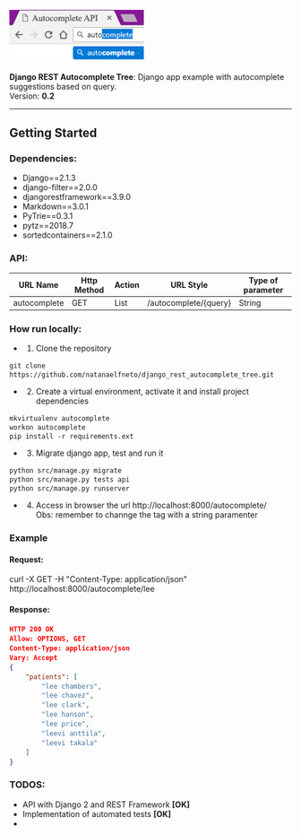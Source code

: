 <p>
  <a href="#">
    <img 
      alt="autocomplete" 
      src="https://raw.githubusercontent.com/natanaelfneto/django_rest_autocomplete_tree/master/assets/autocomplete.png"
      width="240"/>
  </a>
</p>

**Django REST Autocomplete Tree**: Django app example with autocomplete suggestions based on query.\
Version: **0.2**
***

## Getting Started
### Dependencies:
- Django==2.1.3
- django-filter==2.0.0
- djangorestframework==3.9.0
- Markdown==3.0.1
- PyTrie==0.3.1
- pytz==2018.7
- sortedcontainers==2.1.0

### API:

| URL Name      | Http Method   | Action    | URL Style             | Type of parameter |
| ---           | ---           | ---       | ---                   | ---               |
| autocomplete  | GET           | List      | /autocomplete/{query} | String            |

### How run locally:
- 1. Clone the repository
```shell
git clone https://github.com/natanaelfneto/django_rest_autocomplete_tree.git
```
- 2. Create a virtual environment, activate it and install project dependencies
```shell
mkvirtualenv autocomplete
workon autocomplete
pip install -r requirements.ext
```
- 3. Migrate django app, test and run it
```shell
python src/manage.py migrate
python src/manage.py tests api
python src/manage.py runserver
```
- 4. Access in browser the url http://localhost:8000/autocomplete/<query>\
Obs: remember to channge the <query> tag with a string paramenter

### Example

#### Request:
curl -X GET -H "Content-Type: application/json" http://localhost:8000/autocomplete/lee

#### Response:
```json
HTTP 200 OK
Allow: OPTIONS, GET
Content-Type: application/json
Vary: Accept
{
    "patients": [
        "lee chambers",
        "lee chavez",
        "lee clark",
        "lee hanson",
        "lee price",
        "leevi anttila",
        "leevi takala"
    ]
}
```

### TODOS:
- API with Django 2 and REST Framework **[OK]**
- Implementation of automated tests **[OK]**
- 